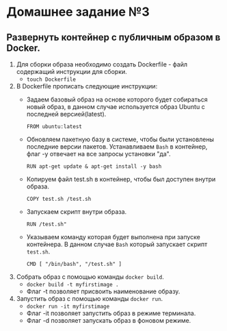 # Домашнее задание №3
## Развернуть контейнер с публичным образом в Docker.
1. Для сборки образа необходимо создать Dockerfile - файл содержащий инструкции для сборки.
    - ```touch Dockerfile```
2. В Dockerfile прописать следующие инструкции:
    - Задаем базовый образ на основе которого будет собираться новый образ, в данном случае используется образ Ubuntu с последней версией(latest).
        
        ```FROM ubuntu:latest```
    - Обновляем пакетную базу в системе, чтобы были установлены последние версии пакетов. Устанавливаем ```Bash``` в контейнер, флаг -y отвечает на все запросы установки "да".
        
        ```RUN apt-get update & apt-get install -y bash```
    - Копируем файл test.sh в контейнер, чтобы был доступен внутри образа.
        
        ```COPY test.sh /test.sh```
    - Запускаем скрипт внутри образа.
        
        ```RUN /test.sh"```
    - Указываем команду которая будет выполнена при запуске контейнера. В данном случае ```Bash``` который запускает скрипт ```test.sh```.
        
        ```CMD [ "/bin/bash", "/test.sh" ]```
3. Собрать образ с помощью команды ```docker build```.
    - ```docker build -t myfirstimage .```
    - Флаг -t позволяет присвоить наименование образу.
4. Запустить образ с помощью команды ```docker run```.
    - ```docker run -it myfirstimage```
    - Флаг -it позволяет запустить образ в режиме терминала.
    - Флаг -d позволяет запускать образ в фоновом режиме.